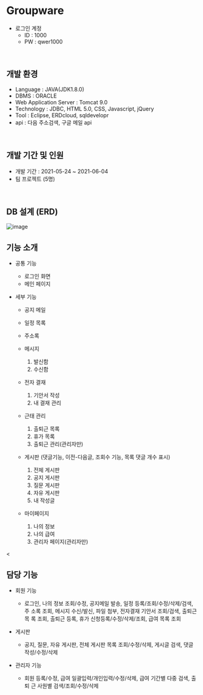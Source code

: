 # Groupware

+ 로그인 계정
    - ID : 1000
    - PW : qwer1000  

<br>
                     
## 개발 환경
+ Language : JAVA(JDK1.8.0)
+ DBMS : ORACLE
+ Web Application Server : Tomcat 9.0
+ Technology : JDBC, HTML 5.0, CSS, Javascript, jQuery
+ Tool : Eclipse, ERDcloud, sqldevelopr
+ api : 다음 주소검색, 구글 메일 api

<br>

## 개발 기간 및 인원
+ 개발 기간 : 2021-05-24 ~ 2021-06-04
+ 팀 프로젝트 (5명)

<br>

## DB 설계 (ERD)
![image](https://user-images.githubusercontent.com/80090062/134620282-22846ece-60ac-4dd1-998f-8b5bb983cf96.png)



## 기능 소개
+ 공통 기능
  - 로그인 화면
  - 메인 페이지


+ 세부 기능
  - 공지 메일

  - 일정 목록

  - 주소록

  - 메시지
    1. 발신함
    1. 수신함

  - 전자 결재
    1. 기안서 작성
    1. 내 결재 관리

  - 근태 관리
    1. 출퇴근 목록
    1. 휴가 목록
    1. 출퇴근 관리(관리자만)


  - 게시판 (댓글기능, 이전-다음글, 조회수 기능, 목록 댓글 개수 표시)
    1. 전체 게시판
    1. 공지 게시판
    1. 질문 게시판
    1. 자유 게시판
    1. 내 작성글

  - 마이페이지
    1. 나의 정보
    1. 나의 급여
    1. 관리자 페이지(관리자만)

<

## 담당 기능

+ 회원 기능
  - 로그인, 나의 정보 조회/수정, 공지메일 발송, 일정 등록/조회/수정/삭제/검색, 주
소록 조회, 메시지 수신/발신, 파일 첨부, 전자결재 기안서 조회/검색, 출퇴근 목
록 조회, 출퇴근 등록, 휴가 신청등록/수정/삭제/조회, 급여 목록 조회

+ 게시판
  - 공지, 질문, 자유 게시판, 전체 게시판 목록 조회/수정/삭제, 게시글 검색, 댓글
작성/수정/삭제

+ 관리자 기능
  - 회원 등록/수정, 급여 일괄입력/개인입력/수정/삭제, 급여 기간별 다중 검색, 출퇴
근 사원별 검색/조회/수정/삭제

